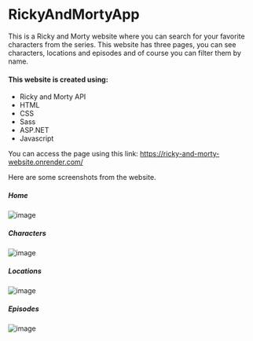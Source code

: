 # RickyAndMortyApp
This is a Ricky and Morty website where you can search for your favorite characters from the series.
This website has three pages, you can see characters, locations and episodes and of course you can filter them by name.

#### This website is created using:

- Ricky and Morty API
- HTML
- CSS
- Sass
- ASP.NET
- Javascript

You can access the page using this link: https://ricky-and-morty-website.onrender.com/

Here are some screenshots from the website.

##### Home
![image](https://github.com/HaroldMart/RickyAndMortyApp/assets/93040571/a4500854-12e1-4439-9db7-e72a6ee06ae2)

##### Characters
![image](https://github.com/HaroldMart/RickyAndMortyApp/assets/93040571/74de3e7c-a858-4716-81b4-3c84feade17e)


##### Locations
![image](https://github.com/HaroldMart/RickyAndMortyApp/assets/93040571/de4311c3-bd78-4f5d-984b-8dbdd04b487e)


##### Episodes
![image](https://github.com/HaroldMart/RickyAndMortyApp/assets/93040571/b290f24a-4c4c-4e84-820f-b75e38976cf3)

